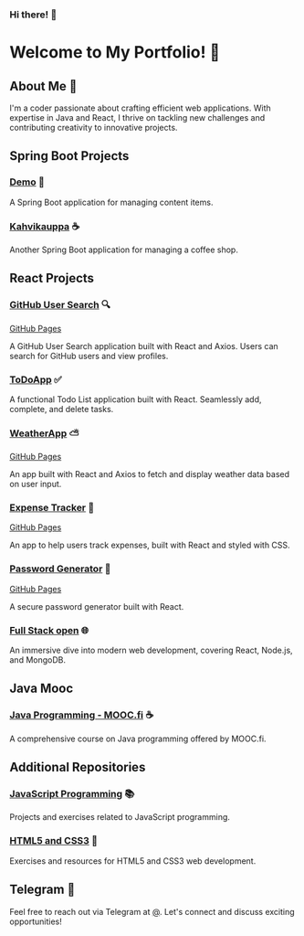 ### Hi there! 👋
# Welcome to My Portfolio! 🎉

## About Me 💼
I'm a coder passionate about crafting efficient web applications. With expertise in Java and React, I thrive on tackling new challenges and contributing creativity to innovative projects.

## Spring Boot Projects

### [Demo](https://github.com/Shahtaa/demo) 🚀
A Spring Boot application for managing content items.

### [Kahvikauppa](https://github.com/Shahtaa/kahvikauppa) ☕
Another Spring Boot application for managing a coffee shop.

## React Projects 

### [GitHub User Search](https://github.com/Shahtaa/github-user-search-app) 🔍
[GitHub Pages](https://shahtaa.github.io/github-user-search-app/)

A GitHub User Search application built with React and Axios. Users can search for GitHub users and view profiles.

### [ToDoApp](https://github.com/Shahtaa/todoapp) ✅
A functional Todo List application built with React. Seamlessly add, complete, and delete tasks.

### [WeatherApp](https://github.com/Shahtaa/WeatherApp) ⛅
[GitHub Pages](https://shahtaa.github.io/WeatherApp/)

An app built with React and Axios to fetch and display weather data based on user input.

### [Expense Tracker](https://github.com/Shahtaa/expense-tracker) 💸
[GitHub Pages](https://shahtaa.github.io/expense-tracker/)

An app to help users track expenses, built with React and styled with CSS.

### [Password Generator](https://github.com/Shahtaa/password-generator) 🔐
[GitHub Pages](https://shahtaa.github.io/password-generator/)

A secure password generator built with React.

### [Full Stack open](https://github.com/Shahtaa/hy-fullstack-part-1) 🌐
An immersive dive into modern web development, covering React, Node.js, and MongoDB.

## Java Mooc 

### [Java Programming - MOOC.fi](https://github.com/Shahtaa/hbc-java23S) ☕
A comprehensive course on Java programming offered by MOOC.fi.

## Additional Repositories

### [JavaScript Programming](https://github.com/Shahtaa/javascript-ohjelmointi) 📚
Projects and exercises related to JavaScript programming.

### [HTML5 and CSS3](https://github.com/Shahtaa/html5-ja-css3) 🎨
Exercises and resources for HTML5 and CSS3 web development.

## Telegram 📱
Feel free to reach out via Telegram at [@](https://t.me). Let's connect and discuss exciting opportunities!
